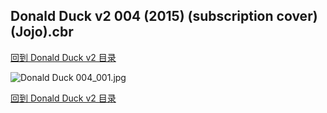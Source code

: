 ## Donald Duck v2 004 (2015) (subscription cover) (Jojo).cbr


[回到 Donald Duck v2 目录](https://github.com/alicewish/markdown/blob/master/series/Donald-Duck-v2.md)


![Donald Duck 004_001.jpg](https://wx1.sinaimg.cn/large/6a9fdecaly1fsp24yvdayj210p1kvwyu.jpg)

[回到 Donald Duck v2 目录](https://github.com/alicewish/markdown/blob/master/series/Donald-Duck-v2.md)

